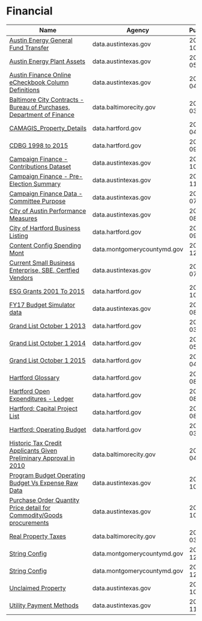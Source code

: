 # Financial

Name | Agency | Published
---- | ---- | ---------
[Austin Energy General Fund Transfer](../datasets/zzix-yxi4.md) | data.austintexas.gov | 2016-10-13
[Austin Energy Plant Assets](../datasets/kidc-knry.md) | data.austintexas.gov | 2016-05-12
[Austin Finance Online eCheckbook Column Definitions](../datasets/567b-4d24.md) | data.austintexas.gov | 2014-04-15
[Baltimore City Contracts - Bureau of Purchases, Department of Finance](../datasets/e7gh-hui5.md) | data.baltimorecity.gov | 2014-03-27
[CAMAGIS_Property_Details](../datasets/uepu-9ktm.md) | data.hartford.gov | 2015-04-27
[CDBG 1998 to 2015](../datasets/vmvf-icyf.md) | data.hartford.gov | 2014-09-18
[Campaign Finance - Contributions Dataset](../datasets/3kfv-biw6.md) | data.austintexas.gov | 2016-10-31
[Campaign Finance - Pre-Election Summary](../datasets/xbpn-n65g.md) | data.austintexas.gov | 2016-11-01
[Campaign Finance Data - Committee Purpose](../datasets/u3cd-iecr.md) | data.austintexas.gov | 2016-07-18
[City of Austin Performance Measures](../datasets/vsbg-t3e9.md) | data.austintexas.gov | 2015-08-26
[City of Hartford Business Listing](../datasets/4akt-7p7i.md) | data.hartford.gov | 2015-09-23
[Content Config Spending Mont](../datasets/fkvb-dteg.md) | data.montgomerycountymd.gov | 2014-12-10
[Current Small Business Enterprise, SBE, Certfied Vendors](../datasets/uxwx-55kj.md) | data.austintexas.gov | 2015-07-15
[ESG Grants 2001 To 2015](../datasets/i6uz-rj2n.md) | data.hartford.gov | 2014-10-27
[FY17 Budget Simulator data](../datasets/2u4b-s8xd.md) | data.austintexas.gov | 2016-08-31
[Grand List October 1 2013](../datasets/5er3-ksug.md) | data.hartford.gov | 2014-03-27
[Grand List October 1 2014](../datasets/xzry-nrt6.md) | data.hartford.gov | 2015-05-05
[Grand List October 1 2015](../datasets/rc64-nptr.md) | data.hartford.gov | 2016-04-28
[Hartford Glossary](../datasets/r2m7-fy6r.md) | data.hartford.gov | 2015-08-25
[Hartford Open Expenditures - Ledger](../datasets/y8at-88br.md) | data.hartford.gov | 2015-08-25
[Hartford: Capital Project List](../datasets/ixee-zwvt.md) | data.hartford.gov | 2015-08-28
[Hartford: Operating Budget](../datasets/c986-wrvr.md) | data.hartford.gov | 2015-03-12
[Historic Tax Credit Applicants Given Preliminary Approval in 2010](../datasets/iub8-xy78.md) | data.baltimorecity.gov | 2014-04-03
[Program Budget Operating Budget Vs Expense Raw Data](../datasets/g5k8-8sud.md) | data.austintexas.gov | 2014-10-09
[Purchase Order Quantity Price detail for Commodity/Goods procurements](../datasets/3ebq-e9iz.md) | data.austintexas.gov | 2014-10-08
[Real Property Taxes](../datasets/27w9-urtv.md) | data.baltimorecity.gov | 2016-03-30
[String Config](../datasets/w7si-gcgk.md) | data.montgomerycountymd.gov | 2014-12-11
[String Config](../datasets/w7si-gcgk.md) | data.montgomerycountymd.gov | 2014-12-11
[Unclaimed Property](../datasets/h3i4-5e5v.md) | data.austintexas.gov | 2016-10-28
[Utility Payment Methods](../datasets/cusd-m48y.md) | data.austintexas.gov | 2016-11-14

